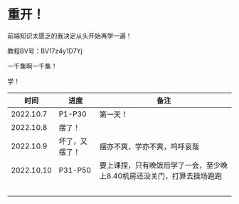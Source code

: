 # 重开！

前端知识太匮乏的我决定从头开始再学一遍！

教程BV号：BV17z4y1D7Yj

一千集啊一千集！

学！

| 时间       | 进度           | 备注                                                         |
| ---------- | -------------- | ------------------------------------------------------------ |
| 2022.10.7  | P1-P30         | 第一天！                                                     |
| 2022.10.8  | 摆了！         |                                                              |
| 2022.10.9  | 坏了，又摆了！ | 摆亦不爽，学亦不爽，呜呼哀哉                                 |
| 2022.10.10 | P31-P50        | 要上课捏，只有晚饭后学了一会，至少晚上8.40机房还没关门，打算去操场跑跑 |
|            |                |                                                              |
|            |                |                                                              |
|            |                |                                                              |
|            |                |                                                              |
|            |                |                                                              |

